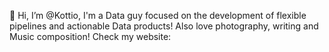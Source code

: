 👋 Hi, I’m @Kottio,
I'm a Data guy focused on the development of flexible pipelines and actionable Data products!
Also love photography, writing and Music composition! Check my website: 


